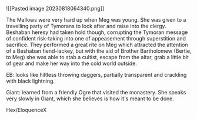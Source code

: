 ![[Pasted image 20230818064340.png]]

The Mallows were very hard up when Meg was young. She was given to a travelling party of Tymorans to look after and raise into the clergy. Beshaban heresy had taken hold though, corrupting the Tymoran message of confident risk-taking into one of appeasement through superstition and sacrifice. They performed a great rite on Meg which attracted the attention of a Beshaban fiend-lackey, but with the aid of Brother Bartholomew (Bertie, to Meg) she was able to stab a cultist, escape from the altar, grab a little bit of gear and make her way into the cold world outside.

EB: looks like hiltless throwing daggers, partially transparent and crackling with black lightning.

Giant: learned from a friendly Ogre that visited the monastery. She speaks very slowly in Giant, which she believes is how it's meant to be done.

Hex/EloquenceX
